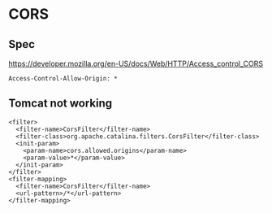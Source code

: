 # CORS

## Spec

https://developer.mozilla.org/en-US/docs/Web/HTTP/Access_control_CORS

    Access-Control-Allow-Origin: *


## Tomcat not working

	<filter>
	  <filter-name>CorsFilter</filter-name>
	  <filter-class>org.apache.catalina.filters.CorsFilter</filter-class>
	  <init-param>
	    <param-name>cors.allowed.origins</param-name>
	    <param-value>*</param-value>
	  </init-param>
	</filter>
	<filter-mapping>
	  <filter-name>CorsFilter</filter-name>
	  <url-pattern>/*</url-pattern>
	</filter-mapping>
